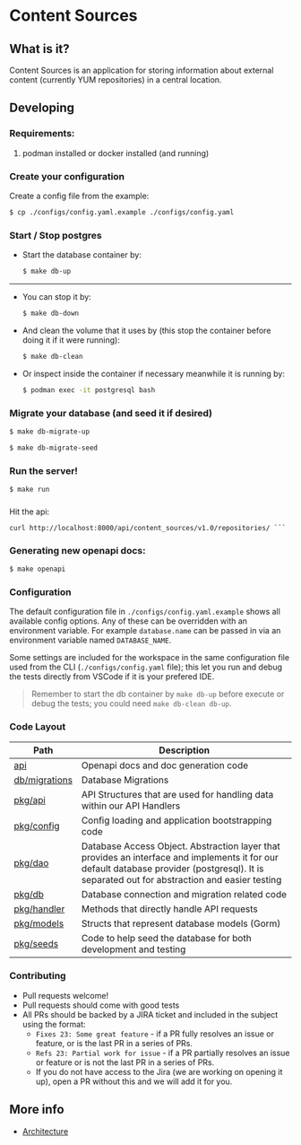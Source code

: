 # Content Sources

## What is it?
Content Sources is an application for storing information about external content (currently YUM repositories) in a central location.


## Developing

### Requirements:
1. podman installed or docker installed (and running)

### Create your configuration

Create a config file from the example:

```sh
$ cp ./configs/config.yaml.example ./configs/config.yaml
```

### Start / Stop postgres

- Start the database container by:

  ```sh
  $ make db-up
  ```

---

- You can stop it by:

  ```sh
  $ make db-down
  ```

- And clean the volume that it uses by (this stop
  the container before doing it if it were running):

  ```sh
  $ make db-clean
  ```

- Or inspect inside the container if necessary meanwhile it is
  running by:

  ```sh
  $ podman exec -it postgresql bash
  ```

### Migrate your database (and seed it if desired)

```sh
$ make db-migrate-up
```

```sh
$ make db-migrate-seed
```

### Run the server!

```sh
$ make run
```

###
Hit the api:

```
curl http://localhost:8000/api/content_sources/v1.0/repositories/ ```
```

### Generating new openapi docs:

```sh
$ make openapi
```

### Configuration

The default configuration file in `./configs/config.yaml.example` shows all available config options. Any of these can be overridden with an environment variable. For example `database.name` can be passed in via an environment variable named `DATABASE_NAME`.

Some settings are included for the workspace in the same
configuration file used from the CLI
(`./configs/config.yaml` file); this let
you run and debug the tests directly from VSCode if it is your
prefered IDE.

> Remember to start the db container by `make db-up` before
> execute or debug the tests; you could need `make db-clean db-up`.

### Code Layout

| Path                              | Description                                                                                                                                                                                     |
|-----------------------------------|-------------------------------------------------------------------------------------------------------------------------------------------------------------------------------------------------|
| [api](./api/)                     | Openapi docs and doc generation code                                                                                                                                                            |
| [db/migrations](./db/migrations/) | Database Migrations                                                                                                                                                                             |                                                                                                                                                                            |
| [pkg/api](./pkg/api)              | API Structures that are used for handling data within our API Handlers                                                                                                                          |
| [pkg/config](./pkg/config)        | Config loading and application bootstrapping code                                                                                                                                               |
| [pkg/dao](./pkg/dao)              | Database Access Object.  Abstraction layer that provides an interface and implements it for our default database provider (postgresql).  It is separated out for abstraction and easier testing |
| [pkg/db](./pkg/db)                | Database connection and migration related code                                                                                                                                                  |
| [pkg/handler](./pkg/handler)      | Methods that directly handle API requests                                                                                                                                                       |
| [pkg/models](./pkg/models)        | Structs that represent database models (Gorm)                                                                                                                                                   |
| [pkg/seeds](./pkg/seeds)          | Code to help seed the database for both development and testing                                                                                                                                 |


### Contributing
 * Pull requests welcome!
 * Pull requests should come with good tests
 * All PRs should be backed by a JIRA ticket and included in the subject using the format:
   * `Fixes 23: Some great feature` - if a PR fully resolves an issue or feature, or is the last PR in a series of PRs.
   * `Refs 23: Partial work for issue` - if a PR partially resolves an issue or feature or is not the last PR in a series of PRs.
   * If you do not have access to the Jira (we are working on opening it up), open a PR without this
     and we will add it for you.

## More info
 * [Architecture](docs/architecture.md)
